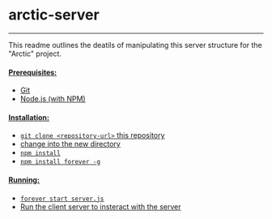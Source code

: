 # arctic-server
---
This readme outlines the deatils of manipulating this server structure for the "Arctic" project.

#### <u>Prerequisites:
* [Git](http://git-scm.com/)
* [Node.js](http://nodejs.org/) (with NPM)

#### <u>Installation:
* `git clone <repository-url>` this repository
* change into the new directory
* `npm install`
* `npm install forever -g`

#### <u>Running:
* `forever start server.js`
* Run the [client server](https://github.com/srowhani/arctic-ui) to insteract with the server

 
